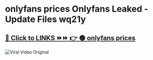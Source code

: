 
 # onlyfans prices Onlyfans Leaked - Update Files wq21y

## <h2><a href="https://clipsfans.com/onlyfans_prices&ref=git">🔗 Click to LINKS ⏩⏩ 👉 🟢 onlyfans prices </a></h2>

<a href="https://clipsfans.com/onlyfans_prices&ref=git" rel="nofollow" data-target="animated-image.originalLink"><img src="https://i.ibb.co.com/xMMVF88/686577567.gif" alt="Viral Video Original" style="max-width: 100%; display: inline-block;" data-target="animated-image.originalImage"></a>

